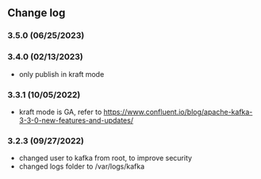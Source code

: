 ## Change log

### 3.5.0 (06/25/2023)

### 3.4.0 (02/13/2023)

* only publish in kraft mode

### 3.3.1 (10/05/2022)

* kraft mode is GA, refer to https://www.confluent.io/blog/apache-kafka-3-3-0-new-features-and-updates/

### 3.2.3 (09/27/2022)

* changed user to kafka from root, to improve security
* changed logs folder to /var/logs/kafka
